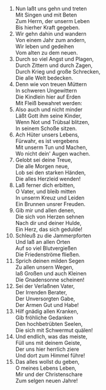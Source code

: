 1. Nun laßt uns gehn und treten  
   Mit Singen und mit Beten  
   Zum Herrn, der unserm Leben  
   Bis hierher Kraft gegeben.  
2. Wir gehn dahin und wandern  
   Von einem Jahr zum andern,  
   Wir leben und gedeihen  
   Vom alten zu dem neuen.  
3. Durch so viel Angst und Plagen,  
   Durch Zittern und durch Zagen,  
   Durch Krieg und große Schrecken,  
   Die alle Welt bedecken.  
4. Denn wie von treuen Müttern  
   In schweren Ungewittern  
   Die Kindlein hier auf Erden  
   Mit Fleiß bewahret werden:  
5. Also auch und nicht minder  
   Läßt Gott ihm seine Kinder,  
   Wenn Not und Trübsal blitzen,  
   In seinem Schoße sitzen.  
6. Ach Hüter unsers Lebens,  
   Fürwahr, es ist vergebens  
   Mit unserm Tun und Machen,  
   Wo nicht dein' Augen wachen.  
7. Gelobt sei deine Treue,  
   Die alle Morgen neue,  
   Lob sei den starken Händen,  
   Die alles Herzleid wenden!  
8. Laß ferner dich erbitten,  
   O Vater, und bleib mitten  
   In unserm Kreuz und Leiden  
   Ein Brunnen unsrer Freuden.  
9. Gib mir und allen denen,  
   Die sich von Herzen sehnen  
   Nach dir und deiner Hulde,  
   Ein Herz, das sich gedulde!  
10. Schleuß zu die Jammerpforten  
   Und laß an allen Orten  
   Auf so viel Blutvergießen  
   Die Friedenströme fließen.  
11. Sprich deinen milden Segen  
   Zu allen unsern Wegen,  
   laß Großen und auch Kleinen  
   Die Gnadensonne scheinen!  
12. Sei der Verlaßnen Vater,  
   Der Irrenden Berater,  
   Der Unversorgten Gabe,  
   Der Armen Gut und Habe!  
13. Hilf gnädig allen Kranken,  
   Gib fröhliche Gedanken  
   Den hochbetrübten Seelen,  
   Die sich mit Schwermut quälen!  
14. Und endlich, was das meiste,  
   Füll uns mit deinem Geiste,  
   Der uns hier herrlich ziere  
   Und dort zum Himmel führe!  
15. Das alles wollst du geben,  
   O meines Lebens Leben,  
   Mir und der Christenschare  
   Zum selgen neuen Jahre!  
